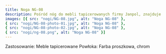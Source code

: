 ```yaml
---
title: Noga NG-08
description: Pośród nóg do mebli tapicerowanych firmy Janpol, znajduje się noga NG-08. Dokładne wymiary produktu mogą Państwo zobaczyć na rysunku technicznym zamieszczonym poniżej. Model wykonany ze stali chromowanej.
images: [{ src: "nogi/NG-08.jpg", alt: "Noga NG-08" },
{ src: "nogi/NG-08-photo-01.jpg", alt: "Noga NG-08" },
{ src: "nogi/NG-08-photo-02.jpg", alt: "Noga NG-08" },
{ src: "nogi/ng-08.png", alt: "Noga NG-08" }]
---
```


Zastosowanie: Meble tapicerowane
Powłoka: Farba proszkowa, chrom
